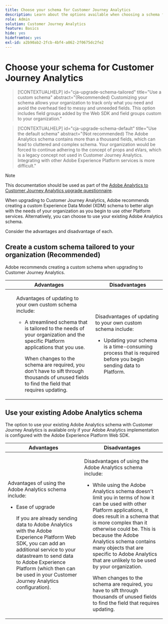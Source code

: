 ```yaml
---
title: Choose your schema for Customer Journey Analytics
description: Learn about the options available when choosing a schema for Customer Journey Analytics and the advantages and disadvantages of each
role: Admin
solution: Customer Journey Analytics
feature: Basics
hide: yes
hidefromtoc: yes
exl-id: a2b90ab2-2fcb-4bf4-a862-2f0675dc2fe2
---
```

# Choose your schema for Customer Journey Analytics

<!-- markdownlint-disable MD034 -->

>[!CONTEXTUALHELP]
>id="cja-upgrade-schema-tailored"
>title="Use a custom schema"
>abstract="(Recommended) Customizing your schema allows your organization to track only what you need and avoid the overhead tied to messy and unneeded fields. This option includes field groups added by the Web SDK and field groups custom to your organization."

<!-- markdownlint-enable MD034 -->

<!-- markdownlint-disable MD034 -->

>[!CONTEXTUALHELP]
>id="cja-upgrade-schema-default"
>title="Use the default schema"
>abstract="(Not recommended) The Adobe Analytics schema contains more than a thousand fields, which can lead to cluttered and complex schema. Your organization would be forced to continue adhering to the concept of props and eVars, which is a legacy concept not used in Customer Journey Analytics. Integrating with other Adobe Experience Platform services is more difficult."

<!-- markdownlint-enable MD034 -->

>[!NOTE]
>
>This documentation should be used as part of the [Adobe Analytics to Customer Journey Analytics upgrade questionnaire](https://gigazelle.github.io/cja-ttv/).

<!-- this page exists as the "Learn more" link in the info icons for the options "I am comfortable using my Adobe Analytics schema as a basis" and "I want to use a schema tailored to my organization" -->

When upgrading to Customer Journey Analytics, Adobe recommends creating a custom Experience Data Model (XDM) schema to better align with the needs of your organization as you begin to use other Platform services. Alternatively, you can choose to use your existing Adobe Analytics schema.

Consider the advantages and disadvantage of each.

## Create a custom schema tailored to your organization (Recommended)

Adobe recommends creating a custom schema when upgrading to Customer Journey Analytics.

| Advantages | Disadvantages |
|----------|---------|
|<ul><p>Advantages of updating to your own custom schema include:</p><ul><li>A streamlined schema that is tailored to the needs of your organization and the specific Platform applications that you use.</li><p>When changes to the schema are required, you don't have to sift through thousands of unused fields to find the field that requires updating.</p></ul> | <p>Disadvantages of updating to your own custom schema include:</p><ul><li>Updating your schema is a time-consuming process that is required before you begin sending data to Platform.</li></ul> |

## Use your existing Adobe Analytics schema

The option to use your existing Adobe Analytics schema with Customer Journey Analytics is available only if your Adobe Analytics implementation is configured with the Adobe Experience Platform Web SDK. <!-- correct? Or can you do this with an AppMeasurement implementation?-->

| Advantages | Disadvantages |
|----------|---------|
|<p>Advantages of using the Adobe Analytics schema include:</p><ul><li>Ease of upgrade<p>If you are already sending data to Adobe Analytics with the Adobe Experience Platform Web SDK, you can add an additional service to your datastream to send data to Adobe Experience Platform (which then can be used in your Customer Journey Analytics configuration).</p></li></ul> | <p>Disadvantages of using the Adobe Analytics schema include:</p><ul><li>While using the Adobe Analytics schema doesn't limit you in terms of how it can be used with other Platform applications, it does result in a schema that is more complex than it otherwise could be. This is because the Adobe Analytics schema contains many objects that are specific to Adobe Analytics that are unlikely to be used by your organization.<p>When changes to the schema are required, you have to sift through thousands of unused fields to find the field that requires updating.</p></li></ul> |




<!-- Not sure about any of this: 

If you plan to use your Adobe Analytics schema, the following steps are required:

For Adobe Analytics implementations using AppMeasurement:

1. Datastream mapping

For Adobe Analytics implementations using the Web SDK:

1. 



the upgrade steps provided by the [Adobe Analytics to Customer Journey Analytics upgrade questionnaire](https://gigazelle.github.io/cja-ttv/).

If you want to create an XDM schema to use with Customer Journey Analytics, continue with [Create an XDM schema to use with Customer Journey Analytics](/help/getting-started/cja-upgrade/cja-upgrade-schema-create.md).


Tags: (All 3 require data prep mapping. Would need to go into the datastream and map every single field to its appropriate place in XDM. Because whenever you use the data object, it always requires mapping. If you send something in the data object and it doesn't get mapped, the it is permanently lost and can't be recovered.)

1. Shim - Intercepts and instead of sending data to a report suite, it sends it to a Data View. (Data object)

1. Russ special - convert current implementation to a Web SDK implementation - put everything in the data object. 

1. Plop entire data layer into the data object and send that to the datastream. (not documented. Might be the Web SDK docs.)

-->
